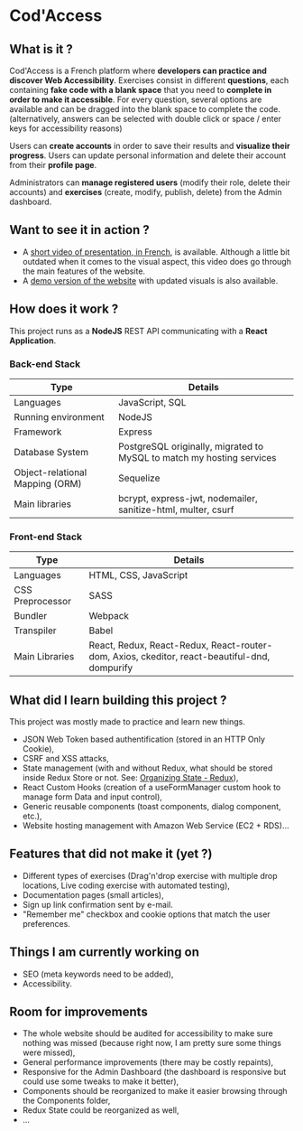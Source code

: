 # Cod'Access

## What is it ?

Cod'Access is a French platform where **developers can practice and discover Web Accessibility**.
Exercises consist in different **questions**, each containing **fake code with a blank space** that you need to **complete in order to make it accessible**. For every question, several options are available and can be dragged into the blank space to complete the code. (alternatively, answers can be selected with double click or space / enter keys for accessibility reasons)

Users can **create accounts** in order to save their results and **visualize their progress**. Users can update personal information and delete their account from their **profile page**.

Administrators can **manage registered users** (modify their role, delete their accounts) and **exercises** (create, modify, publish, delete) from the Admin dashboard.

## Want to see it in action ?
* A [short video of presentation, in French](https://youtu.be/DBsur_GxC9E?t=2881), is available. Although a little bit outdated when it comes to the visual aspect, this video does go through the main features of the website.
* A [demo version of the website](https://cod-access-demo.fr/) with updated visuals is also available.

## How does it work ?

This project runs as a **NodeJS** REST API communicating with a **React Application**.

### Back-end Stack

| Type | Details |
| ------------- |  ------------- |
| Languages | JavaScript, SQL |
| Running environment | NodeJS |
| Framework | Express
| Database System | PostgreSQL originally, migrated to MySQL to match my hosting services |
| Object-relational Mapping (ORM) | Sequelize |
| Main libraries | bcrypt, express-jwt, nodemailer, sanitize-html, multer, csurf |
### Front-end Stack

| Type | Details |
| ------------- |  ------------- |
| Languages | HTML, CSS, JavaScript |
| CSS Preprocessor | SASS |
| Bundler | Webpack |
| Transpiler | Babel |
| Main Libraries | React, Redux, React-Redux, React-router-dom, Axios, ckeditor, react-beautiful-dnd, dompurify |

## What did I learn building this project ?
This project was mostly made to practice and learn new things.

- JSON Web Token based authentification (stored in an HTTP Only Cookie),
- CSRF and XSS attacks,
- State management (with and without Redux, what should be stored inside Redux Store or not. See: [Organizing State - Redux](https://redux.js.org/faq/organizing-state#should-i-put-form-state-or-other-ui-state-in-my-store)),
- React Custom Hooks (creation of a useFormManager custom hook to manage form Data and input control),
- Generic reusable components (toast components, dialog component, etc.),
- Website hosting management with Amazon Web Service (EC2 + RDS)...

## Features that did not make it (yet ?)

* Different types of exercises (Drag'n'drop exercise with multiple drop locations, Live coding exercise with automated testing),
* Documentation pages (small articles),
* Sign up link confirmation sent by e-mail.
* "Remember me" checkbox and cookie options that match the user preferences.

## Things I am currently working on
* SEO (meta keywords need to be added),
* Accessibility.

## Room for improvements

* The whole website should be audited for accessibility to make sure nothing was missed (because right now, I am pretty sure some things were missed),
* General performance improvements (there may be costly repaints),
* Responsive for the Admin Dashboard (the dashboard is responsive but could use some tweaks to make it better),
* Components should be reorganized to make it easier browsing through the Components folder,
* Redux State could be reorganized as well,
* ...
